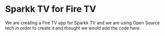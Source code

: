 # Sparkk TV for Fire TV

We are creating a Fire TV app for Sparkk TV and we are using Open Source tech in order to create it and thought we would add the code here.
